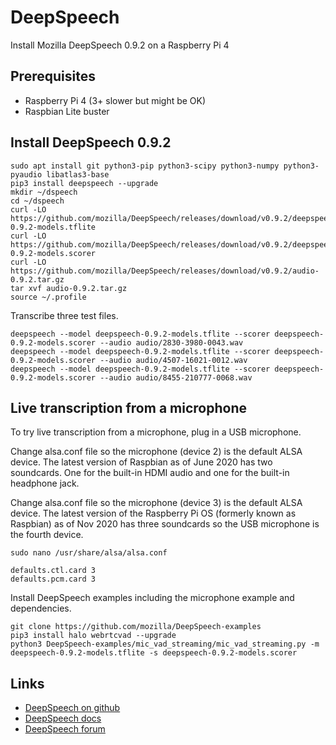 # DeepSpeech
Install Mozilla DeepSpeech 0.9.2 on a Raspberry Pi 4

## Prerequisites
* Raspberry Pi 4 (3+ slower but might be OK)
* Raspbian Lite buster

## Install DeepSpeech 0.9.2
```
sudo apt install git python3-pip python3-scipy python3-numpy python3-pyaudio libatlas3-base
pip3 install deepspeech --upgrade
mkdir ~/dspeech
cd ~/dspeech
curl -LO https://github.com/mozilla/DeepSpeech/releases/download/v0.9.2/deepspeech-0.9.2-models.tflite
curl -LO https://github.com/mozilla/DeepSpeech/releases/download/v0.9.2/deepspeech-0.9.2-models.scorer
curl -LO https://github.com/mozilla/DeepSpeech/releases/download/v0.9.2/audio-0.9.2.tar.gz
tar xvf audio-0.9.2.tar.gz
source ~/.profile
```

Transcribe three test files.

```
deepspeech --model deepspeech-0.9.2-models.tflite --scorer deepspeech-0.9.2-models.scorer --audio audio/2830-3980-0043.wav
deepspeech --model deepspeech-0.9.2-models.tflite --scorer deepspeech-0.9.2-models.scorer --audio audio/4507-16021-0012.wav
deepspeech --model deepspeech-0.9.2-models.tflite --scorer deepspeech-0.9.2-models.scorer --audio audio/8455-210777-0068.wav
```

## Live transcription from a microphone

To try live transcription from a microphone, plug in a USB microphone.

Change alsa.conf file so the microphone (device 2) is the default ALSA device. The latest version of Raspbian
as of June 2020 has two soundcards. One for the built-in HDMI audio and one for the built-in headphone jack.

Change alsa.conf file so the microphone (device 3) is the default ALSA device.
The latest version of the Raspberry Pi OS (formerly known as Raspbian) as of
Nov 2020 has three soundcards so the USB microphone is the fourth device.

```
sudo nano /usr/share/alsa/alsa.conf
```

```
defaults.ctl.card 3
defaults.pcm.card 3
```

Install DeepSpeech examples including the microphone example and dependencies.

```
git clone https://github.com/mozilla/DeepSpeech-examples
pip3 install halo webrtcvad --upgrade
python3 DeepSpeech-examples/mic_vad_streaming/mic_vad_streaming.py -m deepspeech-0.9.2-models.tflite -s deepspeech-0.9.2-models.scorer
```

## Links
* [DeepSpeech on github](https://github.com/mozilla/STT)
* [DeepSpeech docs](https://deepspeech.readthedocs.io/en/latest/)
* [DeepSpeech forum](https://discourse.mozilla.org/c/mozilla-voice-stt/247)
